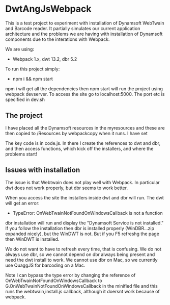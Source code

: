 # DwtAngJsWebpack
This is a test project to experiment with installation of Dynamsoft WebTwain and Barcode reader.  It partially simulates our current application architecture and the problems we are having with installation of Dynamsoft components due to the interations with Webpack.

We are using:
- Webpack 1.x, dwt 13.2, dbr 5.2

To run this project simply:

- npm i && npm start

npm i will get all the dependencies then npm start will run the project using webpack devserver.  To access the site go to localhost:5000.  The port etc is specified in dev.sh

The project
-----------

I have placed all the Dynamsoft resources in the myresources and these are then copied to /Resources by webpackcopy when it runs.  I have set 

The key code is in code.js.  In there I create the references to dwt and dbr, and then access functions, which kick off the installers, and where the problems start!

Issues with installation
------------------------

The issue is that Webtwain does not play well with Webpack.  In particular dwt does not work properly, but dbr seems to work better.

When you access the site the installers inside dwt and dbr will run.  The dwt will get an error:

- TypeError: OnWebTwainNotFoundOnWindowsCallback is not a function

dbr installation will run and display the "Dynamsoft Service is not installed."    If you follow the installation then dbr is installed properly (WinDBR...zip expanded nicely), but the WinDWT is not. But if you F5 refreshg the page then WinDWT is installed.  

We do not want to have to refresh every time, that is confusing.
We do not always use dbr, so we cannot depend on dbr always being present and need the dwt install to work.  We cannot use dbr on Mac, so we currently use QuaggJS for barcoding on a Mac.

Note I can bypass the type error by changing the reference of OnWebTwainNotFoundOnWindowsCallback to G.OnWebTwainNotFoundOnWindowsCallback in the minified file and this runs the webtwain,install.js callback, although it doersnt work because of webpack.
